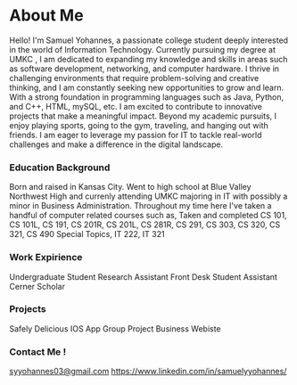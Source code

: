 # About Me
Hello! I'm Samuel Yohannes, a passionate college student deeply interested in the world of Information Technology. Currently pursuing my degree at UMKC , I am dedicated to expanding my knowledge and skills in areas such as software development, networking, and computer hardware. I thrive in challenging environments that require problem-solving and creative thinking, and I am constantly seeking new opportunities to grow and learn. With a strong foundation in programming languages such as Java, Python, and C++, HTML, mySQL, etc. I am excited to contribute to innovative projects that make a meaningful impact. Beyond my academic pursuits, I enjoy playing sports, going to the gym, traveling, and hanging out with friends. I am eager to leverage my passion for IT to tackle real-world challenges and make a difference in the digital landscape.

### Education Background
Born and raised in Kansas City. Went to high school at Blue Valley Northwest High and currenly attending UMKC majoring in IT with possibly a minor in Business Administration. Throughout my time here I've taken a handful of computer related courses such as,
Taken and completed CS 101, CS 101L, CS 191, CS 201R, CS 201L, CS 281R, CS 291, CS 303, CS 320, CS 321, CS 490 Special Topics, IT 222, IT 321

### Work Expirience
Undergraduate Student Research Assistant
Front Desk Student Assistant
Cerner Scholar 

### Projects
Safely Delicious IOS App Group Project
Business Webiste

### Contact Me !
syyohannes03@gmail.com
https://www.linkedin.com/in/samuelyyohannes/






